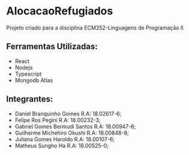 # AlocacaoRefugiados
Projeto criado para a disciplina ECM252-Linguagens de Programação II


## Ferramentas Utilizadas:
- React
- Nodejs
- Typescript
- Mongodb Atlas

## Integrantes:
- Daniel Branquinho Gomes         R.A: 18.02617-6; 
- Felipe Ros Pegini               R.A: 18.00232-3;
- Gabriel Gomes Bermudi Santos    R.A: 18.00947-6;
- Guilherme Michehiro Okushi      R.A: 18.00848-8;
- Juliana Gomes Haroldo           R.A: 18.00107-6;
- Matheus Sungho Ha               R.A: 18.00525-0;
